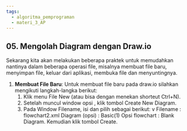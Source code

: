 ```yaml
---
tags:
  - algoritma_pemprograman
  - materi_3_AP
---
```

## 05. Mengolah Diagram dengan Draw.io

Sekarang kita akan melakukan beberapa praktek untuk memudahkan nantinya dalam beberapa operasi file, misalnya membuat file baru, menyimpan file, keluar dari aplikasi, membuka file dan menyuntingnya.

1. **Membuat File Baru**: Untuk membuat file baru pada draw.io silahkan mengikuti langkah-langka berikut:
	1. Klik menu File New (atau bisa dengan menekan shorteut Ctrl+N).
	2. Setelah muncul window opsi , klik tombol Create New Diagram.
	3. Pada Window Filename, isi dan pilih sebagai berikut: v Filename : flowchart2.xml Diagram (opsi) : Basic(1) Opsi flowchart : Blank Diagram. Kemudian klik tombol Create.